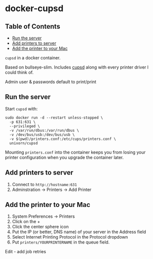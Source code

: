 # docker-cupsd
<!-- START doctoc generated TOC please keep comment here to allow auto update -->
<!-- DON'T EDIT THIS SECTION, INSTEAD RE-RUN doctoc TO UPDATE -->
## Table of Contents

- [Run the server](#run-the-server)
- [Add printers to server](#add-printers-to-server)
- [Add the printer to your Mac](#add-the-printer-to-your-mac)

<!-- END doctoc generated TOC please keep comment here to allow auto update -->


`cupsd` in a docker container.

Based on bullseye-slim. Includes [cupsd](https://cups.org) along with every printer driver I could think of.

Admin user & passwords default to print/print

## Run the server

Start `cupsd` with:

```
sudo docker run -d --restart unless-stopped \
  -p 631:631 \
  --privileged \
  -v /var/run/dbus:/var/run/dbus \
  -v /dev/bus/usb:/dev/bus/usb \
  -v $(pwd)/printers.conf:/etc/cups/printers.conf \
  unixorn/cupsd
```

Mounting `printers.conf` into the container keeps you from losing your printer configuration when you upgrade the container later.

## Add printers to server

1. Connect to `http://hostname:631`
2. Adminstration -> Printers -> Add Printer

## Add the printer to your Mac

1. System Preferences -> Printers
2. Click on the +
3. Click the center sphere icon
4. Put the IP (or better, DNS name) of your server in the Address field
5. Select Internet Printing Protocol in the Protocol dropdown
6. Put `printers/YOURPRINTERNAME` in the queue field.

Edit - add job retries
